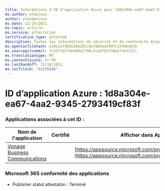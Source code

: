 ```yaml
---
title: Informations d’ID d’application Azure pour 1d8a304e-ea67-4aa2-9345-2793419cf83f
ms.author: elmalova
author: elenamalova
ms.date: 12/15/2021
ms.topic: article
ms.service: attestation
certification_type: attested
description: Toutes les informations de sécurité et de conformité disponibles pour 1d8a304e-ea67-4aa2-9345-2793419cf83f.
ms.openlocfilehash: e192a1f4b562b6202c9e786bad1997c1549bdd7b
ms.sourcegitcommit: fc537c6574ed98a1706c4cadf02150a2f3e1137c
ms.translationtype: MT
ms.contentlocale: fr-FR
ms.lasthandoff: 12/16/2021
ms.locfileid: "61535546"
---
```

# <a name="azure-app-id-1d8a304e-ea67-4aa2-9345-2793419cf83f"></a>ID d’application Azure : 1d8a304e-ea67-4aa2-9345-2793419cf83f


### <a name="apps-associated-with-this-id"></a>Applications associées à cet ID :
| **Nom de l'application** | **Certifié** | **Afficher dans AppSource** |
|--------------|---------------|-----------------------|
| [Vonage Business Communications](https://docs.microsoft.com/microsoft-365-app-certification/forward/WA200002988) |  | [https://appsource.microsoft.com/product/office/WA200002988](https://appsource.microsoft.com/product/office/WA200002988) |

### <a name="microsoft-365-app-compliance-status"></a>Microsoft 365 conformité des applications
- Publisher statut attestaton : Terminé
